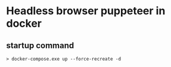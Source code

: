 # Headless browser puppeteer in docker

## startup command

```
> docker-compose.exe up --force-recreate -d
```
